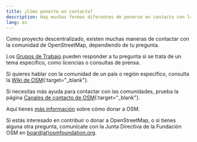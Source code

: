 ```yaml
---
title: ¿Cómo ponerte en contacto?
description: Hay muchas formas diferentes de ponerse en contacto con la comunidad OpenStreetMap, depende de lo que quieras preguntar.
lang: es
---
```


Como proyecto descentralizado, existen muchas maneras de contactar con la comunidad de OpenStreetMap, dependiendo de tu pregunta.

Los [Grupos de Trabajo](/about-osm-community/working-groups.md) pueden responder a tu pregunta si se trata de un tema específico, como licencias o consultas de prensa.

Si quieres hablar con la comunidad de un país o región específico, consulta la [Wiki de OSM](https://wiki.openstreetmap.org){:target="_blank"}.

Si necesitas más ayuda para contactar con las comunidades, prueba la página [Canales de contacto de OSM](https://wiki.openstreetmap.org/wiki/Contact_channels){:target="_blank"}.

Aquí tienes [más información](/about-osm-community/donate-to-osm.md) sobre cómo donar a OSM.

Si estás interesado en contribuir o donar a OpenStreetMap, o si tienes alguna otra pregunta, comunícate con la Junta Directiva de la Fundación OSM en <a href="mailto:board@osmfoundation.org">board(at)osmfoundation.org</a>.
